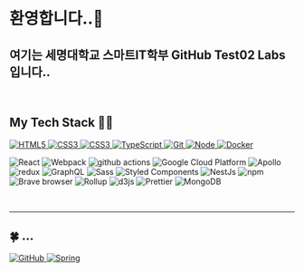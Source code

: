 ### <h1>환영합니다..👋 </h1>

<h2>여기는 세명대학교 스마트IT학부 GitHub Test02 Labs 입니다.. </h2>

<p>

</p>

<br />
<h2> My Tech Stack 🐱‍🐉 </h2>

<a href = "https://www.w3schools.com/html"><img alt="HTML5" src="https://img.shields.io/badge/HTML5-E34F26?style=for-the-badge&logo=HTML5&logoColor=white" />
</a>
<a href = "https://www.w3schools.com/css/default.asp"><img alt="CSS3" src="https://img.shields.io/badge/CSS3-1572B6?style=for-the-badge&logo=CSS3&logoColor=white" />
</a>
<a href = "https://www.w3schools.com/js/default.asp"><img alt="CSS3" src="https://img.shields.io/badge/JavaScriipt-F7DF1E?style=for-the-badge&logo=JavaScript&logoColor=black" />
</a>
<a href = "https://www.typescriptlang.org"><img alt="TypeScript" src="https://img.shields.io/badge/TypeScript-007ACC?style=for-the-badge&logo=TypeScript&logoColor=white" />
</a>
<a href = "https://git-scm.com"><img alt="Git" src="https://img.shields.io/badge/Git-F05032?style=for-the-badge&logo=Git&logoColor=ffffff" />
</a>
<a href = "https://nodejs.org/ko"><img alt="Node" src="https://img.shields.io/badge/Nodejs-43853d?style=for-the-badge&logo=Node.js&logoColor=white" />
</a>
<a href = "https://www.docker.com"><img alt="Docker" src="https://img.shields.io/badge/Docker-007ACC?style=for-the-badge&logo=Docker&logoColor=white" />
</a>
<p>
  <img alt="React" src="https://img.shields.io/badge/-React-45b8d8?style=flat-square&logo=react&logoColor=white" />
  <img alt="Webpack" src="https://img.shields.io/badge/-Webpack-8DD6F9?style=flat-square&logo=webpack&logoColor=white" /> 
  <img alt="github actions" src="https://img.shields.io/badge/-Github_Actions-2088FF?style=flat-square&logo=github-actions&logoColor=white" />
  <img alt="Google Cloud Platform" src="https://img.shields.io/badge/-Google_Cloud_Platform-1a73e8?style=flat-square&logo=google-cloud&logoColor=white" />
  <img alt="Apollo" src="https://img.shields.io/badge/-Apollo%20GraphQL-311C87?style=flat-square&logo=apollo-graphql&logoColor=white" />
  <img alt="redux" src="https://img.shields.io/badge/-Redux-764ABC?style=flat-square&logo=redux&logoColor=white" />
  <img alt="GraphQL" src="https://img.shields.io/badge/-GraphQL-E10098?style=flat-square&logo=graphql&logoColor=white" />
  <img alt="Sass" src="https://img.shields.io/badge/-Sass-CC6699?style=flat-square&logo=sass&logoColor=white" />
  <img alt="Styled Components" src="https://img.shields.io/badge/-Styled_Components-db7092?style=flat-square&logo=styled-components&logoColor=white" />
  <img alt="NestJs" src="https://img.shields.io/badge/-NestJs-ea2845?style=flat-square&logo=nestjs&logoColor=white" />
  <img alt="npm" src="https://img.shields.io/badge/-NPM-CB3837?style=flat-square&logo=npm&logoColor=white" />
  <img alt="Brave browser" src="https://img.shields.io/badge/-Brave_Browser-FB542B?style=flat-square&logo=brave&logoColor=white" />
  <img alt="Rollup" src="https://img.shields.io/badge/-Rollup-EC4A3F?style=flat-square&logo=rollup.js&logoColor=white" />
  <img alt="d3js" src="https://img.shields.io/badge/-D3.js-F9A03C?style=flat-square&logo=d3.js&logoColor=white" />
  <img alt="Prettier" src="https://img.shields.io/badge/-Prettier-F7B93E?style=flat-square&logo=prettier&logoColor=white" />
  <img alt="MongoDB" src="https://img.shields.io/badge/-MongoDB-13aa52?style=flat-square&logo=mongodb&logoColor=white" />
</p>
<br />
<hr>

## 🍀 ...


<a href = "https://github.com/mhlee1486"><img alt="GitHub" src="https://img.shields.io/badge/GitHub-181717.svg?&style=for-the-badge&logo=GitHub&logoColor=white" />
</a>
<a href = "https://spring.io"> <img alt="Spring" src ="https://img.shields.io/badge/Spring-43853d?&style=for-the-badge&logo=Spring&logoColor=ffffff" /></a>
